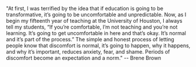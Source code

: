 "At first, I was terrified by the idea that if education is going to be transformative, it’s going to be uncomfortable and unpredictable. Now, as I begin my fifteenth year of teaching at the University of Houston, I always tell my students, “If you’re comfortable, I’m not
teaching and you’re not learning. It’s going to get uncomfortable in here and that’s okay. It’s normal and it’s part of the process.” The simple and honest process of letting people know that discomfort is normal, it’s going to happen, why it happens, and why it’s important, reduces anxiety, fear, and shame. Periods of discomfort become an expectation and a norm." -- Brene Brown
